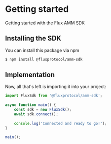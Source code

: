 # Getting started
Getting started with the Flux AMM SDK

## Installing the SDK
You can install this package via npm

```Bash
$ npm install @fluxprotocol/amm-sdk
```

## Implementation
Now, all that's left is importing it into your project:

```TypeScript
import FluxSdk from '@fluxprotocol/amm-sdk';
​
async function main() {
    const sdk = new FluxSdk();
    await sdk.connect();
    
    console.log('Connected and ready to go!');
}
​
main();
```
